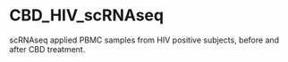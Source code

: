 # CBD_HIV_scRNAseq
scRNAseq applied PBMC samples from HIV positive subjects, before and after CBD treatment.
